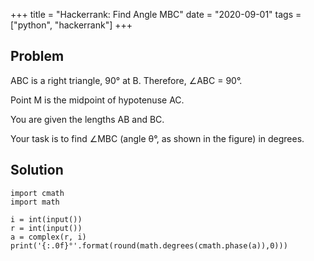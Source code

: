 +++
title = "Hackerrank: Find Angle MBC"
date = "2020-09-01"
tags = ["python", "hackerrank"]
+++

## Problem

ABC is a right triangle, 90° at B. Therefore, ∠ABC = 90°.

Point M is the midpoint of hypotenuse AC.

You are given the lengths AB and BC.

Your task is to find ∠MBC (angle θ°, as shown in the figure) in degrees.

## Solution

```
import cmath
import math

i = int(input())
r = int(input())
a = complex(r, i)
print('{:.0f}°'.format(round(math.degrees(cmath.phase(a)),0)))
```
